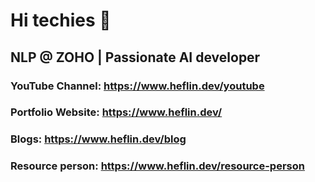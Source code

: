 # Hi techies 👋
## NLP @ ZOHO | Passionate AI developer
### YouTube Channel: https://www.heflin.dev/youtube
### Portfolio Website: https://www.heflin.dev/
### Blogs: https://www.heflin.dev/blog
### Resource person: https://www.heflin.dev/resource-person
<!--
**heflinstephenraj/heflinstephenraj** is a ✨ _special_ ✨ repository because its `README.md` (this file) appears on your GitHub profile.

Here are some ideas to get you started:

- 🔭 I’m currently working on ...
- 🌱 I’m currently learning ...
- 👯 I’m looking to collaborate on ...
- 🤔 I’m looking for help with ...
- 💬 Ask me about ...
- 📫 How to reach me: ...
- 😄 Pronouns: ...
- ⚡ Fun fact: ...
-->
